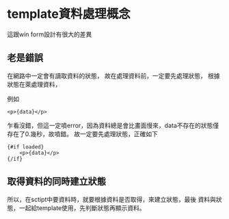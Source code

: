 # template資料處理概念
這跟win form設計有很大的差異

## 老是錯誤
在網路中一定會有讀取資料的狀態，
故在處理資料前，一定要先處理狀態，
根據狀態在萊處理資料，

例如
```svelte
<p>{data}</p>
```
乍看沒錯，但這一定噴error，因為資料總是會比畫面慢來，data不存在的狀態僅存在了0.幾秒，故噴錯。
故一定要先處理狀態，正確如下

```svelte
{#if loaded}
    <p>{data}</p>
{/if}
```

## 取得資料的同時建立狀態
所以，在sctipt中要資料時，就要根據資料是否取得，來建立狀態，最後
資料與狀態，一起給template使用，先判斷狀態再顯示資料。